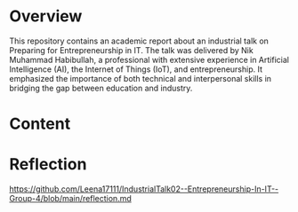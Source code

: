 # Overview
This repository contains an academic report about an industrial talk on Preparing for Entrepreneurship in IT. The talk was delivered by Nik Muhammad Habibullah, a professional with extensive experience in Artificial Intelligence (AI), the Internet of Things (IoT), and entrepreneurship. It emphasized the importance of both technical and interpersonal skills in bridging the gap between education and industry.
# Content 

# Reflection
https://github.com/Leena17111/IndustrialTalk02--Entrepreneurship-In-IT--Group-4/blob/main/reflection.md
